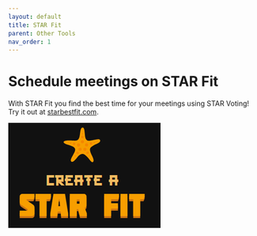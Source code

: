 ```yaml
---
layout: default
title: STAR Fit
parent: Other Tools
nav_order: 1
---
```


# Schedule meetings on STAR Fit

With STAR Fit you find the best time for your meetings using STAR Voting! Try it out at [starbestfit.com](https://starbestfit.com).

[![](../images/star_fit.png)](https://starbestfit.com)